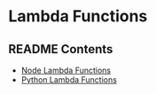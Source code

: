 # Lambda Functions

## README Contents

-   [Node Lambda Functions](node/README.md)
-   [Python Lambda Functions](python/README.md)
